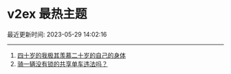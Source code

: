# v2ex 最热主题

最近更新时间: 2023-05-29 14:02:16

--- 
1. [四十岁的我极其羡慕二十岁的自己的身体](https://www.v2ex.com/t/943721) 
2. [骑一辆没有锁的共享单车违法吗？](https://www.v2ex.com/t/943754) 
